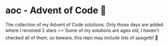 # aoc - Advent of Code 🎄
The collection of my Advent of Code solutions.
Only those days are added where I received 2 stars ⭐⭐
Some of my solutions are ages old, I haven't checked all of them, so beware, this repo may include lots of spagetti! 🍝

